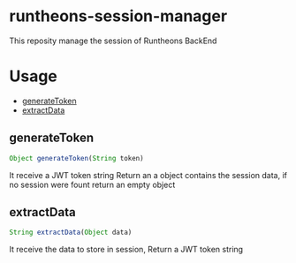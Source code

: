 # runtheons-session-manager

This reposity manage the session of Runtheons BackEnd

# Usage
- [generateToken](https://github.com/Zexal0807/runtheons-session-manager#generateToken "generateToken")
- [extractData](https://github.com/Zexal0807/runtheons-session-manager#extractData "extractData")

## generateToken

```js
Object generateToken(String token)
```
It receive a JWT token string Return an a object contains the session data, if no session were fount return an empty object

## extractData

```js
String extractData(Object data)
```
It receive the data to store in session, Return a JWT token string